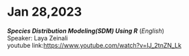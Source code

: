 # Jan 28,2023
***Species Distribution Modeling(SDM) Using R*** (*English*) <br />
Speaker: Laya Zeinali<br />
youtube link:https://www.youtube.com/watch?v=IJ_2tnZN_Lk
